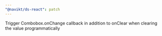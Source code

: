 ```yaml
---
"@navikt/ds-react": patch
---
```


Trigger Combobox.onChange callback in addition to onClear when clearing the value programmatically
